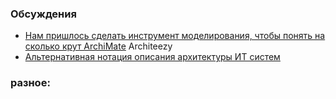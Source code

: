 ### Обсуждения
- [Нам пришлось сделать инструмент моделирования, чтобы понять на сколько крут ArchiMate](https://habr.com/ru/companies/architeezy/articles/949896/) Architeezy
- [Альтернативная нотация описания архитектуры ИТ систем](https://habr.com/ru/articles/951524/)

### разное:
